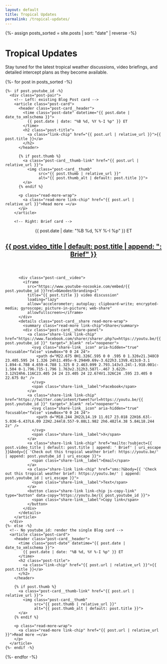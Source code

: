 ```yaml
---
layout: default
title: Tropical Updates
permalink: /tropical-updates/
---
```


{%- assign posts_sorted = site.posts | sort: "date" | reverse -%}

<div class="section-intro">
  <h1>Tropical Updates</h1>
  <p>Stay tuned for the latest tropical weather discussions, video briefings, and detailed intercept plans as they become available.</p>
</div>

<script>
  document.addEventListener('DOMContentLoaded', function () {
    var shareDetails = document.querySelectorAll('.post-card__share');
    document.addEventListener('click', function (event) {
      shareDetails.forEach(function (details) {
        if (details.hasAttribute('open') && !details.contains(event.target)) {
          details.removeAttribute('open');
        }
      });
    });

    var copyButtons = document.querySelectorAll('.js-copy-link');
    copyButtons.forEach(function (button) {
      button.addEventListener('click', function () {
        var link = button.getAttribute('data-copy');
        if (!link) {
          return;
        }

        var resetText = function () {
          button.querySelector('.share-link__label').textContent = 'Copy link';
        };

        var setCopied = function () {
          button.querySelector('.share-link__label').textContent = 'Copied!';
          setTimeout(resetText, 2400);
        };

        if (navigator.clipboard && navigator.clipboard.writeText) {
          navigator.clipboard.writeText(link).then(setCopied).catch(function () {
            fallbackCopy();
          });
          return;
        }

        function fallbackCopy() {
          var tempInput = document.createElement('textarea');
          tempInput.value = link;
          tempInput.setAttribute('readonly', '');
          tempInput.style.position = 'absolute';
          tempInput.style.left = '-9999px';
          document.body.appendChild(tempInput);
          tempInput.select();
          try {
            document.execCommand('copy');
            setCopied();
          } catch (err) {
            resetText();
          }
          document.body.removeChild(tempInput);
        }

        fallbackCopy();
      });
    });

    function rgbToHex(r, g, b) {
      return '#' + [r, g, b].map(function (value) {
        var hex = value.toString(16);
        return hex.length === 1 ? '0' + hex : hex;
      }).join('');
    }

    function hexToRgb(hex) {
      if (typeof hex !== 'string') {
        return null;
      }
      var normalized = hex.replace('#', '');
      if (normalized.length === 3) {
        normalized = normalized.split('').map(function (char) {
          return char + char;
        }).join('');
      }
      if (normalized.length !== 6) {
        return null;
      }
      var value = parseInt(normalized, 16);
      if (Number.isNaN(value)) {
        return null;
      }
      return {
        r: (value >> 16) & 255,
        g: (value >> 8) & 255,
        b: value & 255
      };
    }

    function mixHex(baseHex, mixHexValue, amount) {
      var base = hexToRgb(baseHex);
      var overlay = hexToRgb(mixHexValue);
      if (!base || !overlay) {
        return baseHex;
      }
      var ratio = Math.min(Math.max(amount, 0), 1);
      var r = Math.round(base.r + (overlay.r - base.r) * ratio);
      var g = Math.round(base.g + (overlay.g - base.g) * ratio);
      var b = Math.round(base.b + (overlay.b - base.b) * ratio);
      return rgbToHex(r, g, b);
    }

    function averageColorFromImage(image) {
      if (!image || !image.naturalWidth || !image.naturalHeight) {
        return null;
      }
      var canvas = document.createElement('canvas');
      var context = canvas.getContext && canvas.getContext('2d');
      if (!context) {
        return null;
      }
      var sampleSize = 24;
      canvas.width = sampleSize;
      canvas.height = Math.max(1, Math.round(sampleSize * (image.naturalHeight / image.naturalWidth)));
      context.drawImage(image, 0, 0, canvas.width, canvas.height);
      var imageData;
      try {
        imageData = context.getImageData(0, 0, canvas.width, canvas.height).data;
      } catch (error) {
        return null;
      }
      var rTotal = 0;
      var gTotal = 0;
      var bTotal = 0;
      var count = 0;
      for (var i = 0; i < imageData.length; i += 4) {
        var alpha = imageData[i + 3];
        if (alpha === 0) {
          continue;
        }
        rTotal += imageData[i];
        gTotal += imageData[i + 1];
        bTotal += imageData[i + 2];
        count += 1;
      }
      if (count === 0) {
        return null;
      }
      var rAvg = Math.round(rTotal / count);
      var gAvg = Math.round(gTotal / count);
      var bAvg = Math.round(bTotal / count);
      return rgbToHex(rAvg, gAvg, bAvg);
    }

    function applyShareAccent(detailsElement, baseColor) {
      if (!detailsElement || !baseColor) {
        return;
      }
      var hoverColor = mixHex(baseColor, '#ffffff', 0.18);
      detailsElement.style.setProperty('--share-accent', baseColor);
      detailsElement.style.setProperty('--share-accent-hover', hoverColor);
    }

    var postPairs = document.querySelectorAll('.post-pair');
    postPairs.forEach(function (pair) {
      var thumb = pair.querySelector('.post-card__thumb');
      var share = pair.querySelector('.post-card__share');
      if (!thumb || !share) {
        return;
      }

      var updateAccent = function () {
        var accentColor;
        try {
          accentColor = averageColorFromImage(thumb);
        } catch (error) {
          accentColor = null;
        }
        if (!accentColor) {
          return;
        }
        applyShareAccent(share, accentColor);
      };

      if (thumb.complete && thumb.naturalWidth > 0) {
        updateAccent();
      } else {
        thumb.addEventListener('load', function handleThumbLoad() {
          thumb.removeEventListener('load', handleThumbLoad);
          updateAccent();
        });
      }
    });
  });
</script>

<div class="posts-grid posts-grid--fit">
  {%- for post in posts_sorted -%}

    {%- if post.youtube_id -%}
      <div class="post-pair">
        <!-- Left: existing Blog Post card -->
        <article class="post-card">
          <header class="post-card__header">
            <time class="post-date" datetime="{{ post.date | date_to_xmlschema }}">
              {{ post.date | date: "%B %d, %Y %-I %p" }} ET
            </time>
            <h2 class="post-title">
              <a class="link-chip" href="{{ post.url | relative_url }}">{{ post.title }}</a>
            </h2>
          </header>

          {% if post.thumb %}
            <a class="post-card__thumb-link" href="{{ post.url | relative_url }}">
              <img class="post-card__thumb"
                   src="{{ post.thumb | relative_url }}"
                   alt="{{ post.thumb_alt | default: post.title }}">
            </a>
          {% endif %}

          <p class="read-more-wrap">
            <a class="read-more link-chip" href="{{ post.url | relative_url }}">Read more →</a>
          </p>
        </article>

        <!-- Right: Brief card -->
<article class="post-card">
  <header class="post-card__header">
    <time class="post-date" datetime="{{ post.date | date_to_xmlschema }}">
      {{ post.date | date: "%B %d, %Y %-I %p" }} ET
    </time>
    <h2 class="post-title">
      <a class="link-chip" href="https://www.youtube.com/watch?v={{ post.youtube_id }}" target="_blank" rel="noopener">
        {{ post.video_title | default: post.title | append: ": Brief" }}
      </a>
    </h2>
  </header>


          <div class="post-card__video">
            <iframe
              src="https://www.youtube-nocookie.com/embed/{{ post.youtube_id }}?rel=0&modestbranding=1"
              title="{{ post.title }} video discussion"
              loading="lazy"
              allow="accelerometer; autoplay; clipboard-write; encrypted-media; gyroscope; picture-in-picture; web-share"
              allowfullscreen></iframe>
          </div>
          <details class="post-card__share read-more-wrap">
            <summary class="read-more link-chip">Share</summary>
            <div class="post-card__share-panel">
              <a class="share-link link-chip" href="https://www.facebook.com/sharer/sharer.php?u=https://youtu.be/{{ post.youtube_id }}" target="_blank" rel="noopener">
                <svg class="share-link__icon" aria-hidden="true" focusable="false" viewBox="0 0 24 24">
                  <path d="M22.675 0H1.326C.595 0 0 .595 0 1.326v21.348C0 23.405.595 24 1.326 24h11.495v-9.294H9.69v-3.622h3.13V8.413c0-3.1 1.894-4.788 4.659-4.788 1.325 0 2.463.099 2.793.143v3.24l-1.918.001c-1.504 0-1.796.715-1.796 1.763v2.312h3.587l-.467 3.622h-3.12V24h6.116C23.405 24 24 23.405 24 22.674V1.326C24 .595 23.405 0 22.675 0z" />
                </svg>
                <span class="share-link__label">Facebook</span>
              </a>
              <a class="share-link link-chip" href="https://twitter.com/intent/tweet?url=https://youtu.be/{{ post.youtube_id }}" target="_blank" rel="noopener">
                <svg class="share-link__icon" aria-hidden="true" focusable="false" viewBox="0 0 24 24">
                  <path d="M18.244 2H22L14.19 11.017 23.018 22H16.63l-5.036-6.437L6.09 22H2.244l8.557-9.88L1.982 2h6.482l4.38 5.84L18.244 2z" />
                </svg>
                <span class="share-link__label">X</span>
              </a>
              <a class="share-link link-chip" href="mailto:?subject={{ post.video_title | default: post.title | append: ' Brief' | uri_escape }}&body={{ 'Check out this tropical weather brief: https://youtu.be/' | append: post.youtube_id | uri_escape }}">
                <span class="share-link__label">Email</span>
              </a>
              <a class="share-link link-chip" href="sms:?&body={{ 'Check out this tropical weather brief: https://youtu.be/' | append: post.youtube_id | uri_escape }}">
                <span class="share-link__label">Text</span>
              </a>
              <button class="share-link link-chip js-copy-link" type="button" data-copy="https://youtu.be/{{ post.youtube_id }}">
                <span class="share-link__label">Copy link</span>
              </button>
            </div>
          </details>
        </article>
      </div>
    {%- else -%}
      <!-- No youtube_id: render the single Blog card -->
      <article class="post-card">
        <header class="post-card__header">
          <time class="post-date" datetime="{{ post.date | date_to_xmlschema }}">
            {{ post.date | date: "%B %d, %Y %-I %p" }} ET
          </time>
          <h2 class="post-title">
            <a class="link-chip" href="{{ post.url | relative_url }}">{{ post.title }}</a>
          </h2>
        </header>

        {% if post.thumb %}
          <a class="post-card__thumb-link" href="{{ post.url | relative_url }}">
            <img class="post-card__thumb"
                 src="{{ post.thumb | relative_url }}"
                 alt="{{ post.thumb_alt | default: post.title }}">
          </a>
        {% endif %}

        <p class="read-more-wrap">
          <a class="read-more link-chip" href="{{ post.url | relative_url }}">Read more →</a>
        </p>
      </article>
    {%- endif -%}

  {%- endfor -%}
</div>
